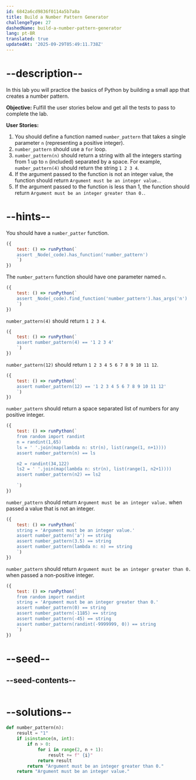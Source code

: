 ```yaml
---
id: 6842a6cd9836f0114a5b7a8a
title: Build a Number Pattern Generator
challengeType: 27
dashedName: build-a-number-pattern-generator
lang: pt-BR
translated: true
updatedAt: '2025-09-29T05:49:11.738Z'
---
```


# --description--

In this lab you will practice the basics of Python by building a small app that creates a number pattern.

**Objective:** Fulfill the user stories below and get all the tests to pass to complete the lab.

**User Stories:**

1. You should define a function named `number_pattern` that takes a single parameter `n` (representing a positive integer).
1. `number_pattern` should use a `for` loop.
1. `number_pattern(n)` should return a string with all the integers starting from 1 up to `n` (included) separated by a space. For example, `number_pattern(4)` should return the string `1 2 3 4`.
1. If the argument passed to the function is not an integer value, the function should return `Argument must be an integer value.`.
1. If the argument passed to the function is less than 1, the function should return `Argument must be an integer greater than 0.`.

# --hints--

You should have a `number_patter` function.

```js
({
    test: () => runPython(`
    assert _Node(_code).has_function('number_pattern')
    `)
})
```

The `number_pattern` function should have one parameter named `n`.

```js
({
    test: () => runPython(`
    assert _Node(_code).find_function('number_pattern').has_args('n')
    `)
})
```

`number_pattern(4)` should return `1 2 3 4`.

```js
({
    test: () => runPython(`
    assert number_pattern(4) == '1 2 3 4'
    `)
})
```

`number_pattern(12)` should return `1 2 3 4 5 6 7 8 9 10 11 12`.

```js
({
    test: () => runPython(`
    assert number_pattern(12) == '1 2 3 4 5 6 7 8 9 10 11 12'
    `)
})
```

`number_pattern` should return a space separated list of numbers for any positive integer.

```js
({
    test: () => runPython(`
    from random import randint
    n = randint(1,65)
    ls = ' '.join(map(lambda n: str(n), list(range(1, n+1))))
    assert number_pattern(n) == ls

    n2 = randint(34,122)
    ls2 = ' '.join(map(lambda n: str(n), list(range(1, n2+1))))
    assert number_pattern(n2) == ls2
    
    `)
})
```

`number_pattern` should return `Argument must be an integer value.` when passed a value that is not an integer.

```js
({
    test: () => runPython(`
    string = 'Argument must be an integer value.'
    assert number_pattern('a') == string
    assert number_pattern(3.5) == string
    assert number_pattern(lambda n: n) == string
    `)
})
```

`number_pattern` should return `Argument must be an integer greater than 0.` when passed a non-positive integer.

```js
({
    test: () => runPython(`
    from random import randint
    string = 'Argument must be an integer greater than 0.'
    assert number_pattern(0) == string
    assert number_pattern(-1185) == string
    assert number_pattern(-45) == string
    assert number_pattern(randint(-9999999, 0)) == string
    `)
})
```

# --seed--

## --seed-contents--

```py

```

# --solutions--

```py
def number_pattern(n):
    result = "1"
    if isinstance(n, int):
        if n > 0:
            for i in range(2, n + 1):
                result += f" {i}"
            return result
        return "Argument must be an integer greater than 0."
    return "Argument must be an integer value."

```
